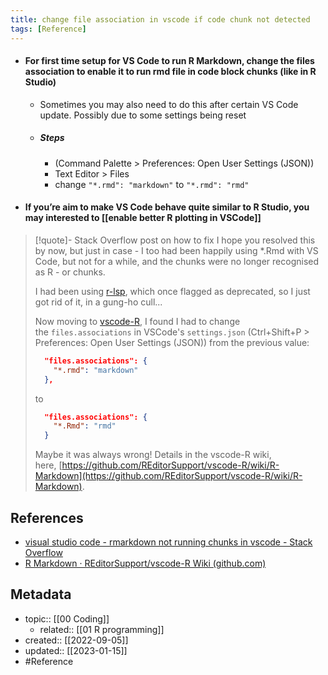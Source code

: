 ```yaml
---
title: change file association in vscode if code chunk not detected
tags: [Reference]
---
```


- #### For first time setup for VS Code to run R Markdown, change the files association to enable it to run rmd file in code block chunks (like in R Studio)
	- Sometimes you may also need to do this after certain VS Code update. Possibly due to some settings being reset
	- ##### Steps
		- (Command Palette > Preferences: Open User Settings (JSON))
		- Text Editor > Files
		- change `"*.rmd": "markdown"` to `"*.rmd": "rmd"`
- #### If you’re aim to make VS Code behave quite similar to R Studio, you may interested to [[enable better R plotting in VSCode]]

> [!quote]- Stack Overflow post on how to fix
> I hope you resolved this by now, but just in case - I too had been happily using *.Rmd with VS Code, but not for a while, and the chunks were no longer recognised as R - or chunks.
> 
> I had been using [r-lsp](https://github.com/REditorSupport/vscode-r-lsp), which once flagged as deprecated, so I just got rid of it, in a gung-ho cull...
> 
> Now moving to [vscode-R](https://github.com/REditorSupport/vscode-R), I found I had to change the `files.associations` in VSCode's `settings.json` (Ctrl+Shift+P > Preferences: Open User Settings (JSON)) from the previous value:
> 
> ```json
>   "files.associations": {
>     "*.rmd": "markdown"
>   },
> ```
> 
> to
> 
> ```json
>   "files.associations": {
>     "*.Rmd": "rmd"
>   }
> ```
> 
> Maybe it was always wrong! Details in the vscode-R wiki, here, [https://github.com/REditorSupport/vscode-R/wiki/R-Markdown](https://github.com/REditorSupport/vscode-R/wiki/R-Markdown).

## References
- [visual studio code - rmarkdown not running chunks in vscode - Stack Overflow](https://stackoverflow.com/questions/71799170/rmarkdown-not-running-chunks-in-vscode)
- [R Markdown · REditorSupport/vscode-R Wiki (github.com)](https://github.com/REditorSupport/vscode-R/wiki/R-Markdown)

## Metadata
- topic:: [[00 Coding]]
	- related:: [[01 R programming]]
- created:: [[2022-09-05]]
- updated:: [[2023-01-15]]
- #Reference 
